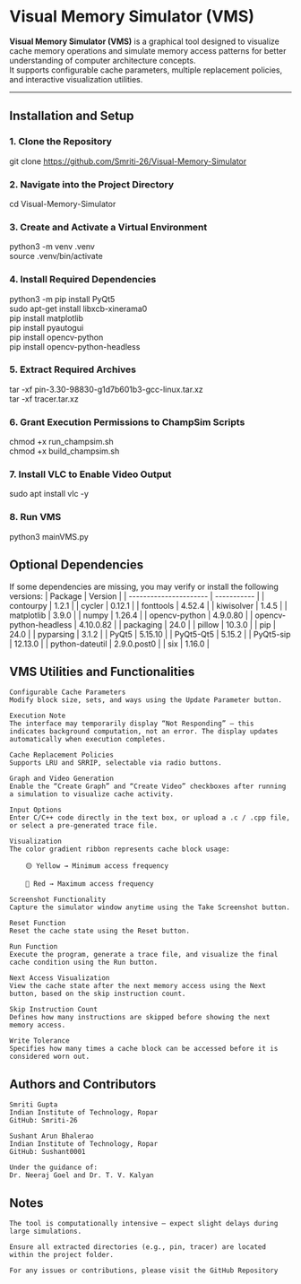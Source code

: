 # Visual Memory Simulator (VMS)

**Visual Memory Simulator (VMS)** is a graphical tool designed to visualize cache memory operations and simulate memory access patterns for better understanding of computer architecture concepts.  
It supports configurable cache parameters, multiple replacement policies, and interactive visualization utilities.

---

##  Installation and Setup

### 1. Clone the Repository

git clone https://github.com/Smriti-26/Visual-Memory-Simulator

### 2. Navigate into the Project Directory

cd Visual-Memory-Simulator

### 3. Create and Activate a Virtual Environment

python3 -m venv .venv<br>
source .venv/bin/activate

### 4. Install Required Dependencies

python3 -m pip install PyQt5<br>
sudo apt-get install libxcb-xinerama0<br>
pip install matplotlib<br>
pip install pyautogui<br>
pip install opencv-python<br>
pip install opencv-python-headless

### 5. Extract Required Archives

tar -xf pin-3.30-98830-g1d7b601b3-gcc-linux.tar.xz<br>
tar -xf tracer.tar.xz

### 6. Grant Execution Permissions to ChampSim Scripts

chmod +x run_champsim.sh<br>
chmod +x build_champsim.sh

### 7. Install VLC to Enable Video Output

sudo apt install vlc -y

### 8. Run VMS

python3 mainVMS.py

## Optional Dependencies

If some dependencies are missing, you may verify or install the following versions:
| Package                | Version     |
| ---------------------- | ----------- |
| contourpy              | 1.2.1       |
| cycler                 | 0.12.1      |
| fonttools              | 4.52.4      |
| kiwisolver             | 1.4.5       |
| matplotlib             | 3.9.0       |
| numpy                  | 1.26.4      |
| opencv-python          | 4.9.0.80    |
| opencv-python-headless | 4.10.0.82   |
| packaging              | 24.0        |
| pillow                 | 10.3.0      |
| pip                    | 24.0        |
| pyparsing              | 3.1.2       |
| PyQt5                  | 5.15.10     |
| PyQt5-Qt5              | 5.15.2      |
| PyQt5-sip              | 12.13.0     |
| python-dateutil        | 2.9.0.post0 |
| six                    | 1.16.0      |


## VMS Utilities and Functionalities

    Configurable Cache Parameters
    Modify block size, sets, and ways using the Update Parameter button.

    Execution Note
    The interface may temporarily display “Not Responding” — this indicates background computation, not an error. The display updates automatically when execution completes.

    Cache Replacement Policies
    Supports LRU and SRRIP, selectable via radio buttons.

    Graph and Video Generation
    Enable the “Create Graph” and “Create Video” checkboxes after running a simulation to visualize cache activity.

    Input Options
    Enter C/C++ code directly in the text box, or upload a .c / .cpp file, or select a pre-generated trace file.

    Visualization
    The color gradient ribbon represents cache block usage:

        🟡 Yellow → Minimum access frequency

        🔴 Red → Maximum access frequency

    Screenshot Functionality
    Capture the simulator window anytime using the Take Screenshot button.

    Reset Function
    Reset the cache state using the Reset button.

    Run Function
    Execute the program, generate a trace file, and visualize the final cache condition using the Run button.

    Next Access Visualization
    View the cache state after the next memory access using the Next button, based on the skip instruction count.

    Skip Instruction Count
    Defines how many instructions are skipped before showing the next memory access.

    Write Tolerance
    Specifies how many times a cache block can be accessed before it is considered worn out.

## Authors and Contributors

    Smriti Gupta
    Indian Institute of Technology, Ropar
    GitHub: Smriti-26

    Sushant Arun Bhalerao
    Indian Institute of Technology, Ropar
    GitHub: Sushant0001

    Under the guidance of:
    Dr. Neeraj Goel and Dr. T. V. Kalyan
    
## Notes

    The tool is computationally intensive — expect slight delays during large simulations.

    Ensure all extracted directories (e.g., pin, tracer) are located within the project folder.

    For any issues or contributions, please visit the GitHub Repository
    
